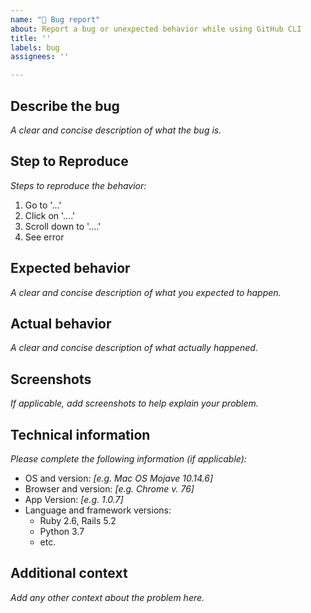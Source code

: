 ```yaml
---
name: "🐛 Bug report"
about: Report a bug or unexpected behavior while using GitHub CLI
title: ''
labels: bug
assignees: ''

---
```


## Describe the bug
_A clear and concise description of what the bug is._

## Step to Reproduce
_Steps to reproduce the behavior:_
1. Go to '...'
2. Click on '....'
3. Scroll down to '....'
4. See error

## Expected behavior
_A clear and concise description of what you expected to happen._

## Actual behavior
_A clear and concise description of what actually happened._

## Screenshots
_If applicable, add screenshots to help explain your problem._

## Technical information
_Please complete the following information (if applicable):_
- OS and version: _[e.g. Mac OS Mojave 10.14.6]_
- Browser and version: _[e.g. Chrome v. 76]_
- App Version: _[e.g. 1.0.7]_
- Language and framework versions:
    - Ruby 2.6, Rails 5.2
    - Python 3.7
    - etc.

## Additional context
_Add any other context about the problem here._
